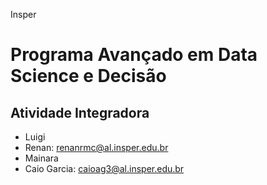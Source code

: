 Insper
# Programa Avançado em Data Science e Decisão
## Atividade Integradora

 - Luigi
 - Renan: renanrmc@al.insper.edu.br
 - Mainara
 - Caio Garcia: caioag3@al.insper.edu.br
